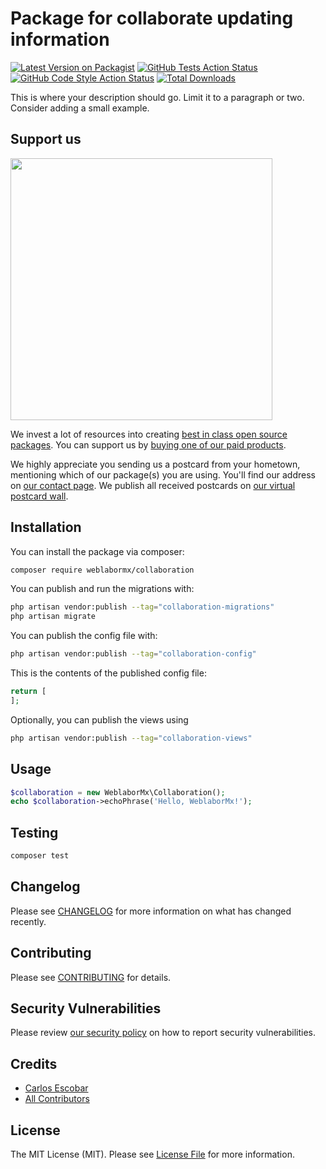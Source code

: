 # Package for collaborate updating information

[![Latest Version on Packagist](https://img.shields.io/packagist/v/weblabormx/collaboration.svg?style=flat-square)](https://packagist.org/packages/weblabormx/collaboration)
[![GitHub Tests Action Status](https://img.shields.io/github/actions/workflow/status/weblabormx/collaboration/run-tests.yml?branch=main&label=tests&style=flat-square)](https://github.com/weblabormx/collaboration/actions?query=workflow%3Arun-tests+branch%3Amain)
[![GitHub Code Style Action Status](https://img.shields.io/github/actions/workflow/status/weblabormx/collaboration/fix-php-code-style-issues.yml?branch=main&label=code%20style&style=flat-square)](https://github.com/weblabormx/collaboration/actions?query=workflow%3A"Fix+PHP+code+style+issues"+branch%3Amain)
[![Total Downloads](https://img.shields.io/packagist/dt/weblabormx/collaboration.svg?style=flat-square)](https://packagist.org/packages/weblabormx/collaboration)

This is where your description should go. Limit it to a paragraph or two. Consider adding a small example.

## Support us

[<img src="https://github-ads.s3.eu-central-1.amazonaws.com/Collaboration.jpg?t=1" width="419px" />](https://spatie.be/github-ad-click/Collaboration)

We invest a lot of resources into creating [best in class open source packages](https://spatie.be/open-source). You can support us by [buying one of our paid products](https://spatie.be/open-source/support-us).

We highly appreciate you sending us a postcard from your hometown, mentioning which of our package(s) you are using. You'll find our address on [our contact page](https://spatie.be/about-us). We publish all received postcards on [our virtual postcard wall](https://spatie.be/open-source/postcards).

## Installation

You can install the package via composer:

```bash
composer require weblabormx/collaboration
```

You can publish and run the migrations with:

```bash
php artisan vendor:publish --tag="collaboration-migrations"
php artisan migrate
```

You can publish the config file with:

```bash
php artisan vendor:publish --tag="collaboration-config"
```

This is the contents of the published config file:

```php
return [
];
```

Optionally, you can publish the views using

```bash
php artisan vendor:publish --tag="collaboration-views"
```

## Usage

```php
$collaboration = new WeblaborMx\Collaboration();
echo $collaboration->echoPhrase('Hello, WeblaborMx!');
```

## Testing

```bash
composer test
```

## Changelog

Please see [CHANGELOG](CHANGELOG.md) for more information on what has changed recently.

## Contributing

Please see [CONTRIBUTING](CONTRIBUTING.md) for details.

## Security Vulnerabilities

Please review [our security policy](../../security/policy) on how to report security vulnerabilities.

## Credits

- [Carlos Escobar](https://github.com/skalero01)
- [All Contributors](../../contributors)

## License

The MIT License (MIT). Please see [License File](LICENSE.md) for more information.
